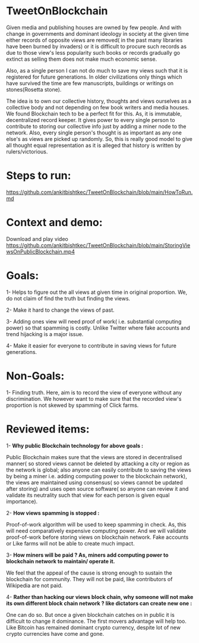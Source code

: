 # TweetOnBlockchain
Given media and publishing houses are owned by few people. And with change in governments and dominant ideology in society at the given time either records of opposite views are removed( in the past many libraries have been burned by invaders) or it is difficult to procure such records as due to those view's less popularity such books or records gradually go extinct as selling them does not make much economic sense.

Also, as a single person I can not do much to save my views such that it is registered for future generations. In older civilizations only things which have survived the time are few manuscripts, buildings or writings on stones(Rosetta stone).

The idea is to own our collective history, thoughts and views ourselves as a collective body and not depending on few book writers and media houses.
We found Blockchain tech to be a perfect fit for this. As, it is immutable, decentralized record keeper. It gives power to every single person to contribute to storing our collective info just by adding a miner node to the network. Also, every single person's thought is as important as any one else's as views are picked up randomly. So, this is really good model to give all thought equal representation as it is alleged that history is written by rulers/victorious.

# Steps to run:

https://github.com/ankitbishtkec/TweetOnBlockchain/blob/main/HowToRun.md

# Context and demo:

Download and play video https://github.com/ankitbishtkec/TweetOnBlockchain/blob/main/StoringViewsOnPublicBlockchain.mp4

# Goals:
1- Helps to figure out the all views at given time in original proportion. We, do not claim of find the truth but finding the views.

2- Make it hard to change the views of past.

3- Adding ones view will need proof of work( i.e. substantial computing power) so that spamming is costly. Unlike Twitter where fake accounts and trend hijacking is a major issue.

4- Make it easier for everyone to contribute in saving views for future generations.

# Non-Goals:
1- Finding truth. Here, aim is to record the view of everyone without any discrimination. We however want to make sure that the recorded view's proportion is not skewed by spamming of Click farms.

# Reviewed items:
1- **Why public Blockchain technology for above goals :**

Public Blockchain makes sure that the views are stored in decentralised manner( so stored views cannot be deleted by attacking a city or region as the network is global; also anyone can easily contribute to saving the views by being a miner i.e. adding computing power to the blockchain network), the views are maintained using consensus( so views cannot be updated after storing) and uses open source software( so anyone can review it and validate its neutrality such that view for each person is given equal importance).

2- **How views spamming is stopped :**

Proof-of-work algorithm will be used to keep spamming in check. As, this will need comparatively expensive computing power. And we will validate proof-of-work before storing views on blockchain network. Fake accounts or Like farms will not be able to create much impact.

3- **How miners will be paid ? As, miners add computing power to blockchain network to maintain/ operate it.**

We feel that the appeal of the cause is strong enough to sustain the blockchain for community. They will not be paid, like contributors of Wikipedia are not paid.  

4- **Rather than hacking our views block chain, why someone will not make its own different block chain network ? like dictators can create new one :**

One can do so. But once a given blockchain catches on in public it is difficult to change it dominance. The first movers advantage will help too. Like Bitcoin has remained dominant crypto currency, despite lot of new crypto currencies have come and gone.
